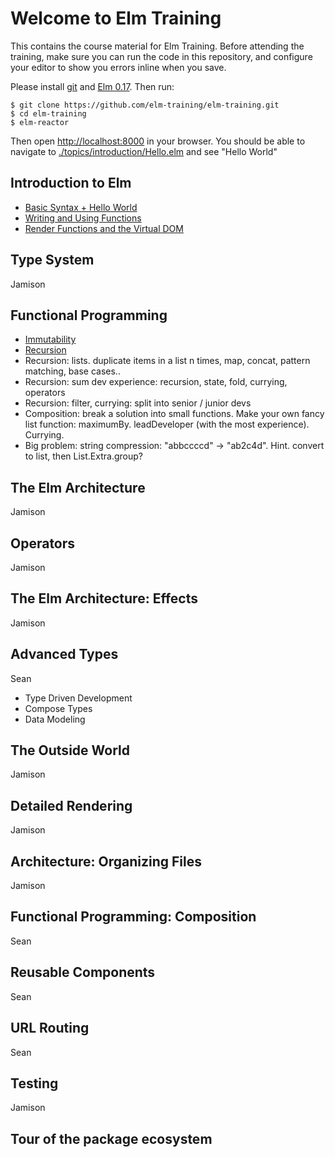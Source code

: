 # Welcome to Elm Training
This contains the course material for Elm Training. Before attending the training, make sure you can run the code in this repository, and configure your editor to show you errors inline when you save.

Please install [git](https://git-scm.com/downloads) and [Elm 0.17](http://elm-lang.org/install). Then run:

    $ git clone https://github.com/elm-training/elm-training.git
    $ cd elm-training
    $ elm-reactor

Then open [http://localhost:8000](http://localhost:8000) in your browser. You should be able to navigate to [./topics/introduction/Hello.elm](http://localhost:8000/topics/introduction/Hello.elm) and see "Hello World"

Introduction to Elm
-------------------
- [Basic Syntax + Hello World](./topics/introduction/Hello.elm)
- [Writing and Using Functions](./topics/introduction/Functions.elm)
- [Render Functions and the Virtual DOM](./topics/introduction/RenderDOM.elm)

Type System
-----------
Jamison

Functional Programming
----------------------
- [Immutability](./topics/functional/Immutability.elm)
- [Recursion](./topics/functional/Recursion.elm)
- Recursion: lists. duplicate items in a list n times, map, concat, pattern matching, base cases..
- Recursion: sum dev experience: recursion, state, fold, currying, operators
- Recursion: filter, currying: split into senior / junior devs
- Composition: break a solution into small functions. Make your own fancy list function: maximumBy. leadDeveloper (with the most experience). Currying.
- Big problem: string compression: "abbccccd" -> "ab2c4d". Hint. convert to list, then List.Extra.group?

The Elm Architecture
--------------------
Jamison

Operators
---------
Jamison

The Elm Architecture: Effects
-----------------------------
Jamison

Advanced Types
-----------------------------
Sean
- Type Driven Development
- Compose Types
- Data Modeling

The Outside World
-----------------
Jamison

Detailed Rendering
------------------
Jamison

Architecture: Organizing Files
------------------------------
Jamison

Functional Programming: Composition
-----------------------------------
Sean

Reusable Components
-------------------
Sean

URL Routing
-----------
Sean

Testing
-------
Jamison

Tour of the package ecosystem
-----------------------------
